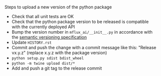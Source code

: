 Steps to upload a new version of the python package

* Check that all unit tests are OK
* Check that the python package version to be released is compatible with the currently deployed API
* Bump the version number in `mflux_ai/__init__.py` in accordance with the [semantic versioning specification](https://semver.org/)
* Update `HISTORY.rst`
* Commit and push the change with a commit message like this: "Release vx.y.z" (replace x.y.z with the package version)
* `python setup.py sdist bdist_wheel`
* `python -m twine upload dist/*`
* Add and push a git tag to the release commit
